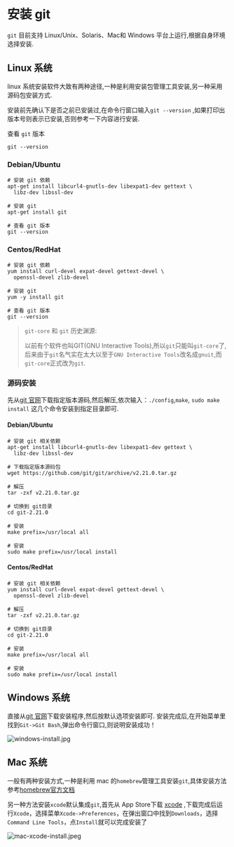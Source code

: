 # 安装 git

`git` 目前支持 Linux/Unix、Solaris、Mac和 Windows 平台上运行,根据自身环境选择安装.

## Linux 系统

linux 系统安装软件大致有两种途径,一种是利用安装包管理工具安装,另一种采用源码包安装方式.

安装前先确认下是否之前已安装过,在命令行窗口输入`git --version` ,如果打印出版本号则表示已安装,否则参考一下内容进行安装.

查看 `git` 版本

```
git --version
```

### Debian/Ubuntu

```
# 安装 git 依赖
apt-get install libcurl4-gnutls-dev libexpat1-dev gettext \
  libz-dev libssl-dev

# 安装 git
apt-get install git

# 查看 git 版本
git --version
```

### Centos/RedHat

```
# 安装 git 依赖
yum install curl-devel expat-devel gettext-devel \
  openssl-devel zlib-devel

# 安装 git
yum -y install git

# 查看 git 版本
git --version
```

>`git-core` 和 `git` 历史渊源:
>
>以前有个软件也叫GIT(GNU Interactive Tools),所以`git`只能叫`git-core`了,后来由于`git`名气实在太大以至于`GNU Interactive Tools`改名成`gnuit`,而`git-core`正式改为`git`.

### 源码安装

先从[git 官网](http://git-scm.com/downloads)下载指定版本源码,然后解压,依次输入：`./config`,`make`, `sudo make install` 这几个命令安装到指定目录即可.

#### Debian/Ubuntu

```
# 安装 git 相关依赖
apt-get install libcurl4-gnutls-dev libexpat1-dev gettext \
  libz-dev libssl-dev

# 下载指定版本源码包
wget https://github.com/git/git/archive/v2.21.0.tar.gz

# 解压
tar -zxf v2.21.0.tar.gz

# 切换到 git目录
cd git-2.21.0

# 安装
make prefix=/usr/local all

# 安装
sudo make prefix=/usr/local install  
```

#### Centos/RedHat

```
# 安装 git 相关依赖
yum install curl-devel expat-devel gettext-devel \
  openssl-devel zlib-devel

# 解压
tar -zxf v2.21.0.tar.gz

# 切换到 git目录
cd git-2.21.0

# 安装
make prefix=/usr/local all

# 安装
sudo make prefix=/usr/local install  
```

## Windows 系统

直接从[git 官网](http://git-scm.com/downloads)下载安装程序,然后按默认选项安装即可.
安装完成后,在开始菜单里找到`Git->Git Bash`,弹出命令行窗口,则说明安装成功！

![windows-install.jpg](https://img.mukewang.com/wiki/5e9860590810003507670456.jpg "windows-install.jpg")

## Mac 系统

一般有两种安装方式,一种是利用 mac 的`homebrew`管理工具安装`git`,具体安装方法参考[homebrew官方文档](https://brew.sh/index_zh-cn)

另一种方法安装`xcode`默认集成`git`,首先从 App Store下载 [xcode](https://itunes.apple.com/cn/app/xcode/id497799835?mt=12) ,下载完成后运行`Xcode`，选择菜单`Xcode->Preferences`，在弹出窗口中找到`Downloads`，选择`Command Line Tools`，点`Install`就可以完成安装了

![mac-xcode-install.jpeg](https://img.mukewang.com/wiki/5e98605908d07ed204510330.jpg "mac-xcode-install.jpeg")

